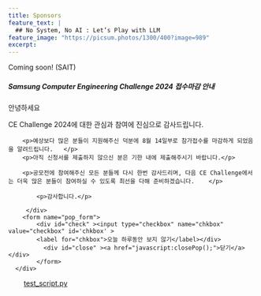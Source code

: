 ```yaml
---
title: Sponsors
feature_text: |
  ## No System, No AI : Let’s Play with LLM
feature_image: "https://picsum.photos/1300/400?image=989"
excerpt:
---
```


Coming soon!
(SAIT)


<!-- layer popup content -->

<div class="layerPopup" id="layer_popup" style="visibility: visible;">
    <div class="layerBox">
        <h5 class="title">Samsung Computer Engineering Challenge 2024 접수마감 안내</h4>
        <div class="cont">
            <p>안녕하세요</p>
	    <p>CE Challenge 2024에 대한 관심과 참여에 진심으로 감사드립니다.</p>  
	   
	    <p>예상보다 많은 분들이 지원해주신 덕분에 8월 14일부로 참가접수를 마감하게 되었음을 알려드립니다.   </p>  
	    <p>아직 신청서를 제출하지 않으신 분은 기한 내에 제출해주시기 바랍니다.</p>  
            
	    <p>공모전에 참여해주신 모든 분들께 다시 한번 감사드리며, 다음 CE Challenge에서는 더욱 많은 분들이 참여하실 수 있도록 최선을 다해 준비하겠습니다.    </p>

            <p>감사합니다.</p>    
                  
         </div>
        <form name="pop_form">
            <div id="check" ><input type="checkbox" name="chkbox" value="checkbox" id='chkbox' >
            <label for="chkbox">오늘 하루동안 보지 않기</label></div>
		      <div id="close" ><a href="javascript:closePop();">닫기</a></div>    
		    </form>
	  </div>
</div>



 &nbsp;&nbsp;&nbsp;&nbsp;&nbsp;&nbsp;&nbsp;&nbsp;<a target="_blank" href="assets/files/test.py">test_script.py</a>

